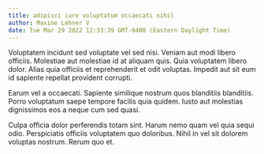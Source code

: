 ```yaml
---
title: adipisci iure voluptatum occaecati nihil
author: Maxine Lehner V
date: Tue Mar 29 2022 12:33:39 GMT-0400 (Eastern Daylight Time)
---
```

Voluptatem incidunt sed voluptate vel sed nisi. Veniam aut modi libero officiis. Molestiae aut molestiae id at aliquam quis. Quia voluptatem libero dolor. Alias quia officiis et reprehenderit et odit voluptas. Impedit aut sit eum id sapiente repellat provident corrupti.

 Earum vel a occaecati. Sapiente similique nostrum quos blanditiis blanditiis. Porro voluptatum saepe tempore facilis quia quidem. Iusto aut molestias dignissimos eos a neque cum sed quasi.

 Culpa officia dolor perferendis totam sint. Harum nemo quam vel quia sequi odio. Perspiciatis officiis voluptatem quo doloribus. Nihil in vel sit dolorem voluptas nostrum. Rerum quo et.